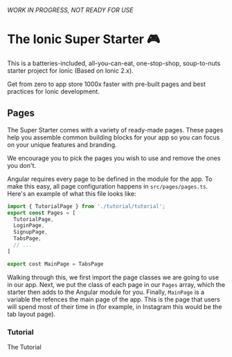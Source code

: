 _WORK IN PROGRESS, NOT READY FOR USE_

# The Ionic Super Starter 🎮

This is a batteries-included, all-you-can-eat, one-stop-shop, soup-to-nuts starter project for Ionic (Based on Ionic 2.x).

Get from zero to app store 1000x faster with pre-built pages and best practices for Ionic development.


## Pages

The Super Starter comes with a variety of ready-made pages. These pages help you assemble common building blocks for your app so you can focus on your unique features and branding.

We encourage you to pick the pages you wish to use and remove the ones you don't.

Angular requires every page to be defined in the module for the app. To make this easy, all page configuration happens in `src/pages/pages.ts`. Here's an example of what this file looks like:

```typescript
import { TutorialPage } from './tutorial/tutorial';
export const Pages = [
  TutorialPage,
  LoginPage,
  SignupPage,
  TabsPage,
  // ...
]

export cost MainPage = TabsPage
```

Walking through this, we first import the page classes we are going to use in our app. Next, we put the class of each page in our `Pages` array, which the starter then adds to the Angular module for you. Finally, `MainPage` is a variable the refences the main page of the app. This is the page that users will spend most of their time in (for example, in Instagram this would be the tab layout page).

### Tutorial

The Tutorial 
